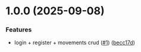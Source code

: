 # 1.0.0 (2025-09-08)


### Features

* login + register + movements crud ([#1](https://github.com/gabbium/paytrack/issues/1)) ([becc17d](https://github.com/gabbium/paytrack/commit/becc17d7f2a24ffdf3feed1688cdb0b08e328749))

